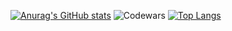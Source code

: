 [![Anurag's GitHub stats](https://github-readme-stats.vercel.app/api?username=Dacops&theme=radical)](https://github.com/anuraghazra/github-readme-stats)
![Codewars](https://github.r2v.ch/codewars?user=Dacops)
[![Top Langs](https://github-readme-stats.vercel.app/api/top-langs/?username=Dacops&&theme=onedark)](https://github.com/anuraghazra/github-readme-stats)


